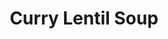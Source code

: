 ---
title: Curry Lentil Soup
summary: Hearty, warming soup with lentils, vegetables, and curry spices—easy, nutritious, and vegan.

linkout: https://theplantbasedschool.com/curry-lentil-soup/

tags:
- vegan
- soup
- lentils
- curry

servings: 4
time: 40m

ingredients:
- 2 tbsp olive oil
- 1 onion, chopped
- 2 cloves garlic, minced
- 2 carrots, diced
- 2 celery stalks, diced
- 1 tbsp curry powder
- 1 tsp ground cumin
- 1 tsp ground coriander
- 1 cup dried lentils (brown or green), rinsed
- 1 can chopped tomatoes (400g)
- 4 cups vegetable broth
- Salt and pepper, to taste
- Juice of 1 lemon
- Fresh coriander, chopped (to serve)

directions:
- Heat olive oil in a large pot over medium heat. Add onion, garlic, carrots, and celery. Sauté until soft.
- Stir in curry powder, cumin, and coriander. Cook for 1 minute.
- Add lentils, chopped tomatoes, and vegetable broth. Bring to a boil, then reduce heat and simmer for 25–30 minutes until lentils are tender.
- Season with salt, pepper, and lemon juice.
- Serve topped with fresh coriander.
---